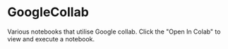 # GoogleCollab
Various notebooks that utilise Google collab. Click the "Open In Colab" to view and execute a notebook.
